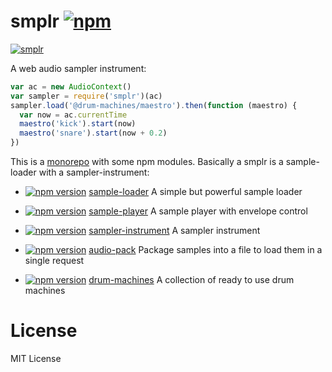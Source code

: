 # smplr [![npm](https://img.shields.io/npm/v/smplr.svg)](https://www.npmjs.com/package/smplr)

[![smplr](https://img.shields.io/badge/instrument-smplr-32bbee.svg)](https://github.com/danigb/smplr)

A web audio sampler instrument:

```js
var ac = new AudioContext()
var sampler = require('smplr')(ac)
sampler.load('@drum-machines/maestro').then(function (maestro) {
  var now = ac.currentTime
  maestro('kick').start(now)
  maestro('snare').start(now + 0.2)
})
```


This is a [monorepo](https://github.com/babel/babel/blob/master/doc/design/monorepo.md) with some npm modules. Basically a smplr is a sample-loader with a sampler-instrument:

- [![npm version](https://img.shields.io/npm/v/sample-loader.svg?style=flat-square)](https://www.npmjs.com/package/sample-loader) [sample-loader](https://github.com/danigb/smplr/tree/master/packages/sample-loader)
A simple but powerful sample loader

- [![npm version](https://img.shields.io/npm/v/sample-player.svg?style=flat-square)](https://www.npmjs.com/package/sample-player) [sample-player](https://github.com/danigb/smplr/tree/master/packages/sample-player)
A sample player with envelope control

- [![npm version](https://img.shields.io/npm/v/sampler-instrument.svg?style=flat-square)](https://www.npmjs.com/package/sampler-instrument) [sampler-instrument](https://github.com/danigb/smplr/tree/master/packages/sample-instrument)
A sampler instrument

- [![npm version](https://img.shields.io/npm/v/audio-pack.svg?style=flat-square)](https://www.npmjs.com/package/audio-pack) [audio-pack](https://github.com/danigb/smplr/tree/master/packages/audio-pack)
Package samples into a file to load them in a single request

- [![npm version](https://img.shields.io/npm/v/drum-machines.svg?style=flat-square)](https://www.npmjs.com/package/drum-machines) [drum-machines](https://github.com/danigb/smplr/tree/master/packages/drum-machines)
A collection of ready to use drum machines

# License

MIT License
